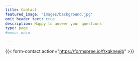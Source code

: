 ```yaml
---
title: Contact
featured_image: "images/background.jpg"
omit_header_text: true
description: Happy to answer your questions
type: page
#menu: main

---
```


{{< form-contact action="https://formspree.io/f/xqkneejb"  >}}
